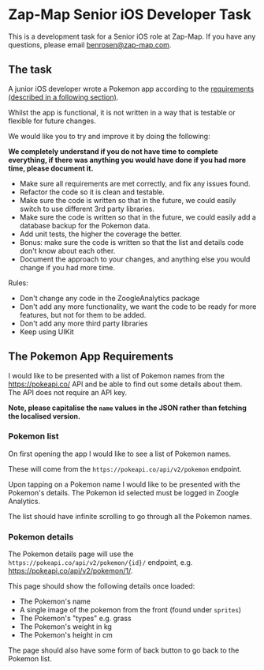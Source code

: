 # Zap-Map Senior iOS Developer Task

This is a development task for a Senior iOS role at Zap-Map. If you have any questions, please email benrosen@zap-map.com.

## The task

A junior iOS developer wrote a Pokemon app according to the [requirements (described in a following section)](#the-pokemon-app-requirements).

Whilst the app is functional, it is not written in a way that is testable or flexible for future changes.

We would like you to try and improve it by doing the following:

**We completely understand if you do not have time to complete everything, if there was anything you would have done if you had more time, please document it.**

- Make sure all requirements are met correctly, and fix any issues found.
- Refactor the code so it is clean and testable.
- Make sure the code is written so that in the future, we could easily switch to use different 3rd party libraries.
- Make sure the code is written so that in the future, we could easily add a database backup for the Pokemon data.
- Add unit tests, the higher the coverage the better.
- Bonus: make sure the code is written so that the list and details code don't know about each other.
- Document the approach to your changes, and anything else you would change if you had more time.

Rules:

- Don't change any code in the ZoogleAnalytics package
- Don't add any more functionality, we want the code to be ready for more features, but not for them to be added.
- Don't add any more third party libraries
- Keep using UIKit

## The Pokemon App Requirements

I would like to be presented with a list of Pokemon names from the https://pokeapi.co/ API and be able to find out some details about them. The API does not require an API key.

**Note, please capitalise the `name` values in the JSON rather than fetching the localised version.**

### Pokemon list

On first opening the app I would like to see a list of Pokemon names.

These will come from the `https://pokeapi.co/api/v2/pokemon` endpoint.

Upon tapping on a Pokemon name I would like to be presented with the Pokemon's details. The Pokemon id selected must be logged in Zoogle Analytics.

The list should have infinite scrolling to go through all the Pokemon names.

### Pokemon details

The Pokemon details page will use the `https://pokeapi.co/api/v2/pokemon/{id}/` endpoint, e.g. https://pokeapi.co/api/v2/pokemon/1/.

This page should show the following details once loaded:
- The Pokemon's name
- A single image of the pokemon from the front (found under `sprites`)
- The Pokemon's "types" e.g. grass
- The Pokemon's weight in kg
- The Pokemon's height in cm

The page should also have some form of back button to go back to the Pokemon list.